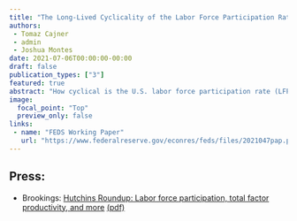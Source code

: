 ```yaml
---
title: "The Long-Lived Cyclicality of the Labor Force Participation Rate"
authors:
 - Tomaz Cajner
 - admin
 - Joshua Montes
date: 2021-07-06T00:00:00-00:00
draft: false
publication_types: ["3"]
featured: true
abstract: "How cyclical is the U.S. labor force participation rate (LFPR)? We examine its response to exogenous state-level business cycle shocks, finding that the LFPR is highly cyclical, but with a significantly longer-lived response than the unemployment rate. The LFPR declines after a negative shock for about four years—--well beyond when the unemployment rate has begun to recover—and takes about eight years to fully recover after the shock. The decline and recovery of the LFPR is largely driven by individuals with home and family responsibilities, as well as by younger individuals spending time in school. Our main specifications measure cyclicality from the response of the age-adjusted LFPR, and we show that it is problematic to use the unadjusted LFPR when estimating cyclicality because local shocks spur changes in the population of high-LFPR age groups through migration. LFPR cyclicality varies across groups, with larger and longer-lived responses among men, younger workers, less-educated workers, and Black workers."
image:
  focal_point: "Top"
  preview_only: false
links:
 - name: "FEDS Working Paper"
   url: "https://www.federalreserve.gov/econres/feds/files/2021047pap.pdf"
---
```


## Press:

 - Brookings: [Hutchins Roundup: Labor force participation, total factor productivity, and more](https://www.brookings.edu/blog/up-front/2021/08/05/hutchins-roundup-labor-force-participation-total-factor-productivity-and-more/) [(pdf)](Brookings%20-%20Hutchins%20Roundup%20-%C2%A0Labor%20force%20participation,%C2%A0total%20factor%20productivity,%20and%20more.pdf)